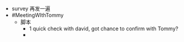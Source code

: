 - survey 再发一遍
- #MeetingWIthTommy
	- 脚本
		- 1 quick check with david, got chance to confirm with Tommy?
		-
